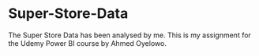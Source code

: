 # Super-Store-Data
The Super Store Data has been analysed by me. This is my assignment for the Udemy Power BI course by Ahmed Oyelowo.
